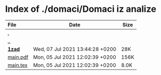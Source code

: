 # Index of ./domaci/Domaci iz analize

File | Date | Size
:--- | --- | ---
[.](.) | |
[..](..) | |
[**<span>1zad</span>**](1zad) | Wed, 07 Jul 2021 13:44:28 +0200 | 28K
[<span>main.pdf</span>](main.pdf) | Mon, 05 Jul 2021 12:02:39 +0200 | 156K
[<span>main.tex</span>](main.tex) | Mon, 05 Jul 2021 12:02:39 +0200 | 8.0K
